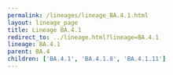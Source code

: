 ```yaml
---
permalink: /lineages/lineage_BA.4.1.html
layout: lineage_page
title: Lineage BA.4.1
redirect_to: ../lineage.html?lineage=BA.4.1
lineage: BA.4.1
parent: BA.4
children: ['BA.4.1', 'BA.4.1.8', 'BA.4.1.11']
---
```

